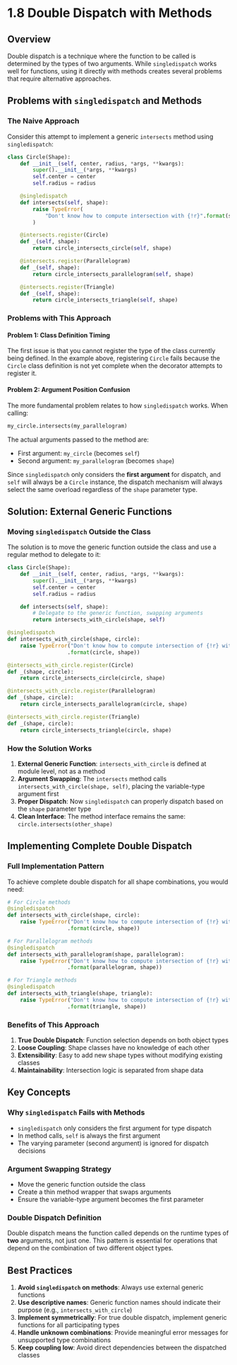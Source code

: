 # 1.8 Double Dispatch with Methods

## Overview

Double dispatch is a technique where the function to be called is determined by the types of two arguments. While `singledispatch` works well for functions, using it directly with methods creates several problems that require alternative approaches.

## Problems with `singledispatch` and Methods

### The Naive Approach

Consider this attempt to implement a generic `intersects` method using `singledispatch`:

```python
class Circle(Shape):
    def __init__(self, center, radius, *args, **kwargs):
        super().__init__(*args, **kwargs)
        self.center = center
        self.radius = radius

    @singledispatch
    def intersects(self, shape):
        raise TypeError(
            "Don't know how to compute intersection with {!r}".format(shape)
        )

    @intersects.register(Circle)
    def _(self, shape):
        return circle_intersects_circle(self, shape)

    @intersects.register(Parallelogram)
    def _(self, shape):
        return circle_intersects_parallelogram(self, shape)

    @intersects.register(Triangle)
    def _(self, shape):
        return circle_intersects_triangle(self, shape)
```

### Problems with This Approach

#### Problem 1: Class Definition Timing
The first issue is that you cannot register the type of the class currently being defined. In the example above, registering `Circle` fails because the `Circle` class definition is not yet complete when the decorator attempts to register it.

#### Problem 2: Argument Position Confusion
The more fundamental problem relates to how `singledispatch` works. When calling:
```python
my_circle.intersects(my_parallelogram)
```

The actual arguments passed to the method are:
- First argument: `my_circle` (becomes `self`)
- Second argument: `my_parallelogram` (becomes `shape`)

Since `singledispatch` only considers the **first argument** for dispatch, and `self` will always be a `Circle` instance, the dispatch mechanism will always select the same overload regardless of the `shape` parameter type.

## Solution: External Generic Functions

### Moving `singledispatch` Outside the Class

The solution is to move the generic function outside the class and use a regular method to delegate to it:

```python
class Circle(Shape):
    def __init__(self, center, radius, *args, **kwargs):
        super().__init__(*args, **kwargs)
        self.center = center
        self.radius = radius

    def intersects(self, shape):
        # Delegate to the generic function, swapping arguments
        return intersects_with_circle(shape, self)

@singledispatch
def intersects_with_circle(shape, circle):
    raise TypeError("Don't know how to compute intersection of {!r} with {!r}"
                   .format(circle, shape))

@intersects_with_circle.register(Circle)
def _(shape, circle):
    return circle_intersects_circle(circle, shape)

@intersects_with_circle.register(Parallelogram)
def _(shape, circle):
    return circle_intersects_parallelogram(circle, shape)

@intersects_with_circle.register(Triangle)
def _(shape, circle):
    return circle_intersects_triangle(circle, shape)
```

### How the Solution Works

1. **External Generic Function**: `intersects_with_circle` is defined at module level, not as a method
2. **Argument Swapping**: The `intersects` method calls `intersects_with_circle(shape, self)`, placing the variable-type argument first
3. **Proper Dispatch**: Now `singledispatch` can properly dispatch based on the `shape` parameter type
4. **Clean Interface**: The method interface remains the same: `circle.intersects(other_shape)`

## Implementing Complete Double Dispatch

### Full Implementation Pattern

To achieve complete double dispatch for all shape combinations, you would need:

```python
# For Circle methods
@singledispatch
def intersects_with_circle(shape, circle):
    raise TypeError("Don't know how to compute intersection of {!r} with {!r}"
                   .format(circle, shape))

# For Parallelogram methods  
@singledispatch
def intersects_with_parallelogram(shape, parallelogram):
    raise TypeError("Don't know how to compute intersection of {!r} with {!r}"
                   .format(parallelogram, shape))

# For Triangle methods
@singledispatch
def intersects_with_triangle(shape, triangle):
    raise TypeError("Don't know how to compute intersection of {!r} with {!r}"
                   .format(triangle, shape))
```

### Benefits of This Approach

1. **True Double Dispatch**: Function selection depends on both object types
2. **Loose Coupling**: Shape classes have no knowledge of each other
3. **Extensibility**: Easy to add new shape types without modifying existing classes
4. **Maintainability**: Intersection logic is separated from shape data

## Key Concepts

### Why `singledispatch` Fails with Methods

- `singledispatch` only considers the first argument for type dispatch
- In method calls, `self` is always the first argument
- The varying parameter (second argument) is ignored for dispatch decisions

### Argument Swapping Strategy

- Move the generic function outside the class
- Create a thin method wrapper that swaps arguments
- Ensure the variable-type argument becomes the first parameter

### Double Dispatch Definition

Double dispatch means the function called depends on the runtime types of **two** arguments, not just one. This pattern is essential for operations that depend on the combination of two different object types.

## Best Practices

1. **Avoid `singledispatch` on methods**: Always use external generic functions
2. **Use descriptive names**: Generic function names should indicate their purpose (e.g., `intersects_with_circle`)
3. **Implement symmetrically**: For true double dispatch, implement generic functions for all participating types
4. **Handle unknown combinations**: Provide meaningful error messages for unsupported type combinations
5. **Keep coupling low**: Avoid direct dependencies between the dispatched classes
